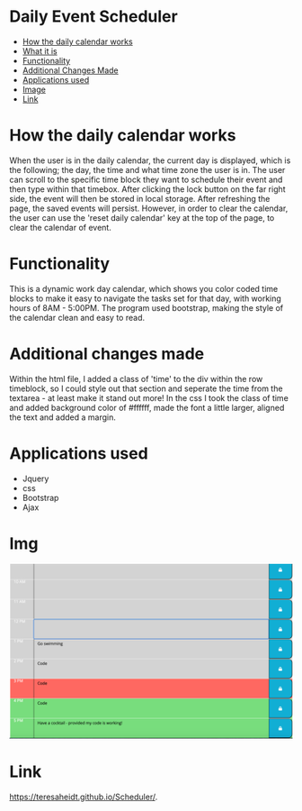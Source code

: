 # Daily Event Scheduler
- [How the daily calendar works](#how-the-daily-calendar-works)
- [What it is](#what-it-is)
- [Functionality](#functionality)
- [Additional Changes Made](#additional-changes-made)
- [Applications used](#applications-used)
- [Image](#image)
- [Link](#link)
# How the daily calendar works
When the user is in the daily calendar, the current day is displayed, which is the following; the day, the time and what time zone the user is in. The user can scroll to the specific time block they want to schedule their event and then type within that timebox. After clicking the lock button on the far right side, the event will then be stored in local storage. After refreshing the page, the saved events will persist. However, in order to clear the calendar, the user can use the 'reset daily calendar' key at the top of the page, to clear the calendar of event.
# Functionality
This is a dynamic work day calendar, which shows you color coded time blocks to make it easy to navigate the tasks set for that day, with working hours of 8AM - 5:00PM. The program used bootstrap, making the style of the calendar clean and easy to read. 
# Additional changes made
Within the html file, I added a class of 'time' to the div within the row timeblock, so I could style out that section and seperate the time from the textarea - at least make it stand out more! In the css I took the class of time and added background color of #ffffff, made the font a little larger, aligned the text and added a margin.  
# Applications used
* Jquery
* css
* Bootstrap
* Ajax
# Img
![schedule](img/schedule.png)
# Link
https://teresaheidt.github.io/Scheduler/.
